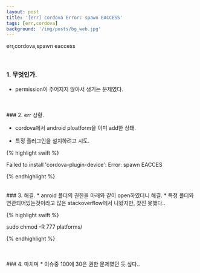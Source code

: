 ```yaml
---
layout: post
title: '[err] cordova Error: spawn EACCESS'
tags: [err,cordova]
background: '/img/posts/bg_web.jpg'
---
```

err,cordova,spawn eaccess

<br>

### 1. 무엇인가.

* permission이 주어지지 않아서 생기는 문제였다.

<br>
<br>
### 2. err 상황.

* cordova에서 android ploatform을 이미 add한 상태.


* 특정 플러그인을 설치하려고 시도.

{% highlight swift %}

Failed to install 'cordova-plugin-device': Error: spawn EACCES

{% endhighlight %}

<br>
### 3. 해결.
* anroid 폴더의 권한을 아래와 같이 open하였더니 해결.
* 특정 폴더와 연관되어있는것이라고 많은 stackoverflow에서 나왔지만, 찾진 못했다.. 

{% highlight swift %}

sudo chmod -R  777 platforms/

{% endhighlight %}

<br>
<br>
### 4. 마치며
* 이슈중 100에 30은 권한 문제였던 듯 싶다..
